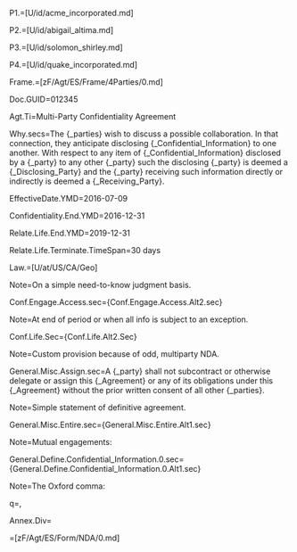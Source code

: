 P1.=[U/id/acme_incorporated.md]

P2.=[U/id/abigail_altima.md]

P3.=[U/id/solomon_shirley.md]

P4.=[U/id/quake_incorporated.md]

Frame.=[zF/Agt/ES/Frame/4Parties/0.md]

Doc.GUID=012345

Agt.Ti=Multi-Party Confidentiality Agreement

Why.secs=The {_parties} wish to discuss a possible collaboration.  In that connection, they anticipate disclosing {_Confidential_Information} to one another.  With respect to any item of {_Confidential_Information} disclosed by a {_party} to any other {_party} such the disclosing {_party} is deemed a {_Disclosing_Party} and the {_party} receiving such information directly or indirectly is deemed a {_Receiving_Party}. 


EffectiveDate.YMD=2016-07-09

Confidentiality.End.YMD=2016-12-31

Relate.Life.End.YMD=2019-12-31

Relate.Life.Terminate.TimeSpan=30 days

Law.=[U/at/US/CA/Geo]

Note=On a simple need-to-know judgment basis.

Conf.Engage.Access.sec={Conf.Engage.Access.Alt2.sec}

Note=At end of period or when all info is subject to an exception. 

Conf.Life.Sec={Conf.Life.Alt2.Sec}

Note=Custom provision because of odd, multiparty NDA.

General.Misc.Assign.sec=A {_party} shall not subcontract or otherwise delegate or assign this {_Agreement} or any of its obligations under this {_Agreement} without the prior written consent of all other {_parties}.
 
Note=Simple statement of definitive agreement.

General.Misc.Entire.sec={General.Misc.Entire.Alt1.sec}

Note=Mutual engagements:

General.Define.Confidential_Information.0.sec={General.Define.Confidential_Information.0.Alt1.sec}

Note=The Oxford comma:

q=,

Annex.Div=</i>

=[zF/Agt/ES/Form/NDA/0.md]
